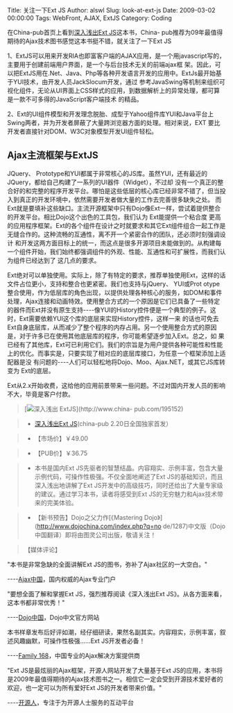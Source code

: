 Title: 关注一下Ext JS
Author: alswl
Slug: look-at-ext-js
Date: 2009-03-02 00:00:00
Tags: WebFront, AJAX, ExtJS
Category: Coding

在China-pub首页上看到[深入浅出Ext JS](http://www.china-pub.com/195152)这本书，China-
pub推荐为09年最值得期待的Ajax技术图书感觉这本书挺不错，就关注了一下Ext JS

1、ExtJS可以用来开发RIA也即富客户端的AJAX应用，是一个用javascript写的，主要用于创建前端用户界面，是一个与后台技术无关的前端ajax框
架。因此，可以把ExtJS用在.Net、Java、Php等各种开发语言开发的应用中。ExtJs最开始基于YUI技术，由开发人员JackSlocum开发，通过
参考JavaSwing等机制来组织可视化组件，无论从UI界面上CSS样式的应用，到数据解析上的异常处理，都可算是一款不可多得的JavaScript客户端技术
的精品。

2、Ext的UI组件模型和开发理念脱胎、成型于Yahoo组件库YUI和Java平台上Swing两者，并为开发者屏蔽了大量跨浏览器方面的处理。相对来说，EXT
要比开发者直接针对DOM、W3C对象模型开发UI组件轻松。

## Ajax主流框架与ExtJS

JQuery、 Prototype和YUI都属于非常核心的JS库。虽然YUI，还有最近的JQuery，都给自己构建了一系列的UI器件（Widget），不过却
没有一个真正的整合好的和完整的程序开发平台。哪怕是这些低层的核心库已经非常不错了，但当投入到真正的开发环境中，依然需要开发者做大量的工作去完善很多缺失之处。
而Ext就是要填补这些缺口。主流开源框架中只有Dojo像Ext一样，尝试着提供整合的开发平台。相比Dojo这个出色的工具包，我们认为 Ext能提供一个粘合度
更高的应用程序框架。Ext的各个组件在设计之时就要求和其它Ext组件组合一起工作是无缝合作的。这种流畅的互通性，离不开一个紧密合作的团队，还必须时刻强调设计
和开发这两方面目标上的统一，而这点是很多开源项目未能做到的。从构建每一个组件开始，我们始终都强调组件的外观、性能、互通性和可扩展性，而我们认为组件已经达到了
这几点的要求。

Ext绝对可以单独使用。实际上，除了有特定的要求，推荐单独使用Ext，这样的话文件占位更小，支持和整合也更紧密。我们也支持与jQuery、 YUI或Prot
otype整合使用，作为低层库的角色出现，以提供处理各种核心的服务，如DOM和事件处理，Ajax连接和动画特效。使用整合方式的一个原因是它们已具备了一些特定
的器件而Ext并没有原生支持----像YUI的History控件便是一个典型的例子。这时，Ext需要依赖YUI这个库的底层来实现History控件，这样一来
的话也可免去Ext自身底层库，从而减少了整个程序的内存占用。另一个使用整合方式的原因是，对于许多已在使用其他底层库的程序，你可能希望逐步加入Ext。总之，如
果已经有了其他库，Ext可已利用它们。我们的宗旨是为用户提供各种可能性和性能上的优化。而事实是，只要实现了相对应的底层库接口，为任意一个框架添加上适配器是没
有问题的----人们可以轻松地将Dojo、Moo、Ajax.NET，或其它JS库转变为 Ext的底层。

Ext从2.x开始收费，这给他的应用前景带来一些问题。不过对国内开发人员的影响不大，毕竟是客户付款。

> [![深入浅出 ExtJS](https://4ocf5n.dijingchao.com/upload_dropbox/200903/zcover.jpg)](http://www.china-
pub.com/195152)

>

> 

>

>   * [深入浅出Ext JS](http://www.china-pub.com/195152)(china-pub 2.20日全国独家首发）

>   * 【市场价】￥49.00

>   * 【PUB价】￥36.75

>   * 本书是国内Ext JS先驱者的智慧结晶。内容翔实、示例丰富，包含大量示例代码，可操作性极强。不仅全面地阐述了Ext
JS的基础知识，而且深入浅出地讲解了Ext JS开发中的高级技巧，同时还给出了大量专家级的建议。通过学习本书，读者将感受到Ext
JS的无穷魅力和Ajax技术带来的完美体验。


>   * 【新书预告】Dojo之父力作[《Mastering Dojo》](http://www.dojochina.com/index.php?q=no
de/1287)中文版（Dojo中国翻译）即将由图灵公司出版，敬请关注！

>

> 【媒体评论】

  
"本书是非常急缺的全面讲解Ext JS的图书，弥补了Ajax社区的一大空白。"

----[Ajax中国](http://www.okajax.com/)，国内权威的Ajax专业门户   
  
"要想全面了解和掌握Ext JS，强烈推荐阅读《深入浅出Ext JS》。从各方面来看，这本书都非常优秀！"

----[Dojo中国](http://www.dojochina.com/)，Dojo中文官方网站   
  
本书样章发布后好评如潮，经仔细研读，果然名副其实。内容翔实，示例丰富，叙述风趣幽默，可操作性极强……Ext JS开发者必备！

----[Family 168](http://www.family168.com/)，中国专业的Ajax解决方案提供商   
  
"Ext JS是最炫丽的Ajax框架，开源人网站开发了大量基于Ext
JS的应用，本书将是2009年最值得期待的Ajax技术图书之一。相信它一定会受到开源技术爱好者的欢迎，也一定可以为所有爱好Ext JS的开发者带来价值。"

----[开源人](http://www.vifir.com/)，专注于为开源人士服务的互动平台

